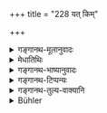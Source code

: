 +++
title = "228 यत् किम्"

+++

<details><summary>गङ्गानथ-मूलानुवादः</summary>

When asked, he should give something, without showing any displeasure. Because he may turn out to be a worthy recipient who will save him from everything.—(228)
</details>

<details><summary>मेधातिथिः</summary>

**यत् किंचित्** स्वल्पम् अपि **याचितेन** अभ्यर्थितेन **दातव्यम्** । पात्रापात्रसंदेहे असति निश्चये किंचिद् दातव्यं नातिबहु । वचनाच् च संदेहे न दातव्यम् । **उत्पत्स्यते** कदाचित् **पात्रम्** असौ भविष्यति । किंभूतम्, यत् पात्रं **तारयति** रक्षति **सर्वतो** नरकपातहेतोः सर्वस्माद् एनसः । यद् उक्तम् "वेदतत्त्वार्थविदुषे ब्राह्मणाय" (म्ध् ३.८६) इति तत्रायं संदेहाश्रय ईषद्द्रव्यविषयो ऽपवादः ॥ ४.२२८ ॥
</details>

<details><summary>गङ्गानथ-भाष्यानुवादः</summary>

‘*Something*’—however little—shall be given by one who is ‘*asked*,’ begged. If there is some doubt,—and no certainty—as to the person being a worthy or unworthy recipient, some little thing, not much, should be given. The idea, that much shall not be given, is due to a direct assertion to that effect, in connection with doubtful cases.

It is just possible that the man may turn out to be a worthy recipient;—What sort of recipient?—‘*One who will save him from*’—guard him against—‘*everything*’—all kinds of Sin that lead men to hell.

It has been said under 3.96 that gifts are to be offered to ‘one who knows the Veda and its meaning;’ and to that the present verse is an exception, providing for small gifts being offered in cases of doubtful worthiness of the recipient.—(228)
</details>

<details><summary>गङ्गानथ-टिप्पन्यः</summary>

This verse is quoted in *Aparārka* (p. 385);—and in *Hemādri* (Dāna, p.
7).
</details>

<details><summary>गङ्गानथ-तुल्य-वाक्यानि</summary>

*Yājñavalkya* (1.203).—(See above.)

*Dakṣa* (3.30),—‘If one asks him for charity for the sake of obviating
some trouble or for the maintenance of his family,—he shall give what is
asked for, after due investigation. Such is the law relating to all
gifts.’
</details>

<details><summary>Bühler</summary>

228	If he is asked, let him always give something, be it ever so little, without grudging; for a worthy recipient will (perhaps) be found who saves him from all (guilt).
</details>
